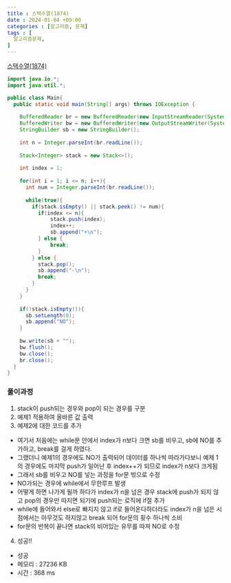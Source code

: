 ```yaml
---
title : 스택수열(1874)
date : 2024-01-04 +09:00
categories : [알고리즘, 문제]
tags : [
  알고리즘문제,
]
---
```

<!-- ![](/assets/img/Spring/aaaa.png){:style="border:1px solid #eaeaea; border-radius: 7px; padding: 0px;" } -->
<!-- ![](/assets/img/alg/4-1.png){:style="width:1000px" } -->

<a href="https://www.acmicpc.net/problem/1874" target="_blank">스택수열(1874)</a>

```java
import java.io.*;
import java.util.*;

public class Main{
  public static void main(String[] args) throws IOException {
      
    BufferedReader br = new BufferedReader(new InputStreamReader(System.in));
    BufferedWriter bw = new BufferedWriter(new OutputStreamWriter(System.out));
    StringBuilder sb = new StringBuilder();
    
    int n = Integer.parseInt(br.readLine());
    
    Stack<Integer> stack = new Stack<>();
    
    int index = 1;
    
    for(int i = 1; i <= n; i++){
      int num = Integer.parseInt(br.readLine());
      
      while(true){
        if(stack.isEmpty() || stack.peek() != num){
          if(index <= n){
              stack.push(index);
              index++;
              sb.append("+\n");
          } else {
              break;
          }
        } else {
          stack.pop();
          sb.append("-\n");
          break;
        }
      }
    }
    
    if(!stack.isEmpty()){
      sb.setLength(0);
      sb.append("NO");
    }
    
    bw.write(sb + "");
    bw.flush();
    bw.close();
    br.close();
  }
}
```

### 풀이과정
1) stack이 push되는 경우와 pop이 되는 경우를 구분   
2) 예제1 적용하여 올바른 값 출력    
3) 예제2에 대한 코드를 추가    
  - 여기서 처음에는 while문 안에서 index가 n보다 크면 sb를 비우고, sb에 NO를 추가하고, break를 걸게 하였다.
  - 그랬더니 예제1의 경우에도 NO가 출력되어 데이터를 하나씩 따라가다보니 예제 1의 경우에도 마지막 push가 일어난 후 index++가 되므로 index가 n보다 크게됨
  - 그래서 sb를 비우고 NO를 넣는 과정을 for문 밖으로 수정
  - NO가되는 경우에 while에서 무한루프 발생
  - 어떻게 하면 나가게 될까 하다가 index가 n을 넘은 경우 stack에 push가 되지 않고 pop의 경우만 따지면 되기에 push되는 로직에 if절 추가
  - while에 들어와서 else로 빠지지 않고 if로 들어온다하더라도 index가 n을 넘은 시점에서는 아무것도 하지않고 break 되어 for문의 횟수 하나씩 소비
  - for문의 반복이 끝나면 stack의 비어있는 유무를 따져 NO로 수정    

4) 성공!!

- 성공
- 메모리 : 27236 KB
- 시간 : 368 ms

